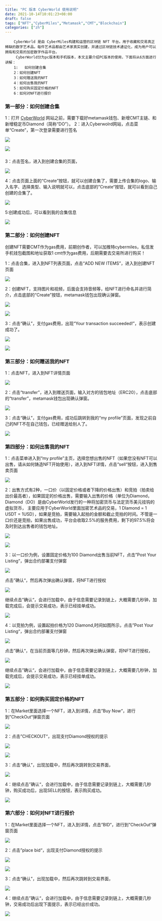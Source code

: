 ```yaml
---
title: "PC 版本 CyberWorld 使用说明"
date: 2021-10-14T10:01:23+08:00
draft: false
tags: ["NFT","CyberMiles","Metamask","CMT","Blockchain"] 
categories: ["zh"] 
---
```


        CyberWorld 是由 CyberMiles构建和运营的区块链 NFT 平台。用于收藏和交易真正稀缺的数字艺术品。每件艺术品都由艺术家真实创建，并通过区块链技术通证化，成为用户可以拥有和交易的加密数字作品平台。
         CyberWorld分为pc版本和手机版本，本文主要介绍PC版本的使用，下面将从6方面进行讲解：      
        1:   如何创建合集
        2：如何创建NFT
        3：如何赠送我的NFT
        4：如何出售我的NFT  
        5：如何购买固定价格的NFT
        6：如何对NFT进行报价


### 第一部分：如何创建合集

1：打开 [CyberWorld](https://cyberworld.finance/#/) 网站之前，需要下载好metamask钱包、新增CMT主链、和新增稳定币Diamond（简称“DO”）。
2：进入Cyberwolrd网站，点击菜单“Create”，第一次登录需要进行签名

![](/images/20211013-Tutorial4-01.png)

![](/images/20211013-Tutorial4-02.png)
###  

3：点击签名，进入到创建合集的页面，

![](/images/20211013-Tutorial4-03.png)

4：点击页面上面的“Create”按钮，就可以创建合集了，需要上传合集的logo、输入名字、选择类型、输入说明就可以，点击底部的”Create“按钮，就可以看到自己创建的合集了。

![](/images/20211013-Tutorial4-04.png)

5:创建成功后，可以看到我的合集信息

![](/images/20211013-Tutorial4-05.png)


### 第二部分：如何创建NFT

创建NFT需要CMT作为gas费用，前期创作者，可以加推特cybermiles，私信发手机钱包截图和地址获取1 cmt作为gas费用，后期需要去交易所进行购买！

1：点击合集，进入到NFT列表页面，点击“ADD NEW ITEMS”，进入到创建NFT页面

![](/images/20211013-Tutorial4-06.png)

2：创建NFT，支持图片和视频，后面会支持音频等，给NFT进行命名并进行简介，点击底部的“Create”按钮，metamask钱包出现确认弹窗。

![](/images/20211013-Tutorial4-07.png)

![](/images/20211013-Tutorial4-08.png)

3：点击“确认”，支付gas费用，出现“Your transaction succeeded!”，表示创建成功了。

![](/images/20211013-Tutorial4-09.png)

![](/images/20211013-Tutorial4-10.png)

### 第三部分：如何赠送我的NFT

1：点击NFT，进入到NFT详情页面

![](/images/20211013-Tutorial4-11.png)

2：点击“transfer”，进入到赠送页面，输入对方的钱包地址（ERC20），点击底部的“transfer”，metamask钱包出现确认弹窗。

![](/images/20211013-Tutorial4-12.png)

3：点击“确认”，支付gas费用，成功后跳转到我的“my profile”页面，发现之前自己的NFT不在自己钱包，已经赠送给别人了。

![](/images/20211013-Tutorial4-13.png)

###  第四部分：如何出售我的NFT  

1：点击菜单进入到“my profile”主页，选择您想出售的NFT（如果您没有NFT可以出售，请从如何铸造NFT开始使用），进入到NFT详情，点击“sell“按钮，进入到售卖页面

![](/images/20211013-Tutorial4-14.png)

2：出售方式有2种，一口价（以固定价格或者下降的价格出售）和竞拍（拍卖给出价最高者），如果固定的价格出售，需要输入出售的价格（单位为Diamond，Diamond（DO）是由CyberWorld发行的一种将加密货币与法定货币美元挂钩的虚拟货币，
主要应用于CyberWorld里面加密艺术品的交易，1 DIamond = 1 USDT = 1USD），如果是竞拍，需要输入起拍的金额和截止竞拍的时间。不管是一口价还是竞拍，如果出售成功，平台会收取2.5%的服务费用，剩下的97.5%将会及时到达出售者的钱包地址。

![](/images/20211013-Tutorial4-15.png)

![](/images/20211013-Tutorial4-16.png)

3：以一口价为例，设置固定价格为100 Diamond出售当前NFT，点击”Post Your Listing“，弹出合约部署支付弹窗

![](/images/20211013-Tutorial4-17.png)

点击”确认“，然后再次弹出确认弹窗，将NFT进行授权

![](/images/20211013-Tutorial4-18.png)

继续点击”确认“，会进行加载中，由于信息需要记录到链上，大概需要几秒钟，加载完成后，会提示交易成功，表示已经挂单成功。

![](/images/20211013-Tutorial4-19.png)

4：以竞拍为例，设置起拍价格为120 Diamond,时间如图所示，点击”Post Your Listing“，弹出合约部署支付弹窗

![](/images/20211013-Tutorial4-20.png)

点击”确认“，在当前页面等几秒钟，然后再次弹出确认弹窗，将NFT进行授权，

![](/images/20211013-Tutorial4-21.png)

继续点击”确认“，会进行加载中，由于信息需要记录到链上，大概需要几秒钟，加载完成后，会提示交易成功，表示已经挂单成功。

![](/images/20211013-Tutorial4-22.png)


###   第五部分：如何购买固定价格的NFT

1：在Market里面选择一个NFT，进入到详情，点击”Buy Now“，进行到”CheckOut“弹窗页面

![](/images/20211013-Tutorial4-23.png)

2：点击”CHECKOUT“，出现支付Diamond授权的提示

![](/images/20211013-Tutorial4-24.png)

![](/images/20211013-Tutorial4-25.png)

3：点击“确认”，出现加载中，然后再次跳转到交易界面，

![](/images/20211013-Tutorial4-26.png)

4：继续点击”确认“，会进行加载中，由于信息需要记录到链上，大概需要几秒钟，购买成功后，出现SELL的按钮，表示购买成功。

![](/images/20211013-Tutorial4-27.png)


###   第六部分：如何对NFT进行报价

1：在Market里面选择一个NFT，进入到详情，点击”BID“，进行到”CheckOut“弹窗页面

![](/images/20211013-Tutorial4-28.png)

2：点击”place bid“，出现支付Diamond授权的提示

![](/images/20211013-Tutorial4-29.png)

![](/images/20211013-Tutorial4-30.png)

3：点击“确认”，出现加载中，然后再次跳转到交易界面，

![](/images/20211013-Tutorial4-31.png)

4：继续点击”确认“，会进行加载中，由于信息需要记录到链上，大概需要几秒钟，交易成功后出现下面提示，表示已经出价成功。

![](/images/20211013-Tutorial4-32.png)
